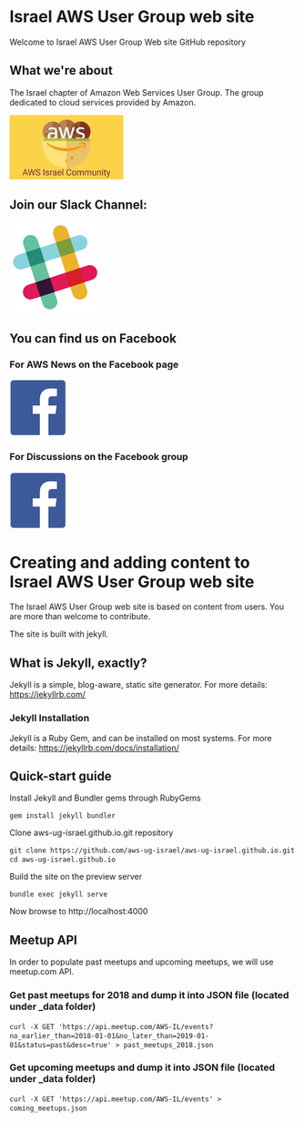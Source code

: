 # Israel AWS User Group web site
Welcome to Israel AWS User Group Web site GitHub repository

## What we're about
The Israel chapter of Amazon Web Services User Group. The group dedicated to cloud services provided by Amazon.
  
[![](./assets/aws_il_user_group.jpeg)](https://www.meetup.com/AWS-IL/)


## Join our Slack Channel:
[![](./assets/slack_icon.png)](http://bit.ly/2ErwJa5)

## You can find us on Facebook
### For AWS News on the Facebook page 
[![](./assets/100px-F_icon.svg.png)](https://www.facebook.com/awsil/)

### For Discussions on the Facebook group
[![](./assets/100px-F_icon.svg.png)](https://www.facebook.com/groups/343057205867589/)

# Creating and adding content to Israel AWS User Group web site
The Israel AWS User Group web site is based on content from users. 
You are more than welcome to contribute.

The site is built with jekyll.

## What is Jekyll, exactly?
Jekyll is a simple, blog-aware, static site generator.
For more details: https://jekyllrb.com/

### Jekyll Installation
Jekyll is a Ruby Gem, and can be installed on most systems.
For more details: https://jekyllrb.com/docs/installation/

## Quick-start guide
Install Jekyll and Bundler gems through RubyGems
```
gem install jekyll bundler
```
Clone aws-ug-israel.github.io.git repository
``` 
git clone https://github.com/aws-ug-israel/aws-ug-israel.github.io.git
cd aws-ug-israel.github.io
```
Build the site on the preview server
```
bundle exec jekyll serve
```
Now browse to http://localhost:4000

## Meetup API
In order to populate past meetups and upcoming meetups, we will use meetup.com API.
### Get past meetups for 2018 and dump it into JSON file (located under _data folder)
```
curl -X GET 'https://api.meetup.com/AWS-IL/events?no_earlier_than=2018-01-01&no_later_than=2019-01-01&status=past&desc=true' > past_meetups_2018.json
```

### Get upcoming meetups and dump it into JSON file (located under _data folder)
```
curl -X GET 'https://api.meetup.com/AWS-IL/events' > coming_meetups.json
```